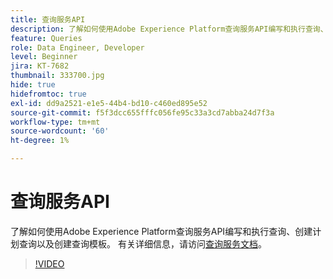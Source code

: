 ```yaml
---
title: 查询服务API
description: 了解如何使用Adobe Experience Platform查询服务API编写和执行查询、创建计划查询以及创建查询模板。
feature: Queries
role: Data Engineer, Developer
level: Beginner
jira: KT-7682
thumbnail: 333700.jpg
hide: true
hidefromtoc: true
exl-id: dd9a2521-e1e5-44b4-bd10-c460ed895e52
source-git-commit: f5f3dcc655fffc056fe95c33a3cd7abba24d7f3a
workflow-type: tm+mt
source-wordcount: '60'
ht-degree: 1%

---
```


# 查询服务API

了解如何使用Adobe Experience Platform查询服务API编写和执行查询、创建计划查询以及创建查询模板。 有关详细信息，请访问[查询服务文档](https://experienceleague.adobe.com/docs/experience-platform/query/home.html?lang=zh-Hans)。

>[!VIDEO](https://video.tv.adobe.com/v/333700?learn=on&enablevpops)
